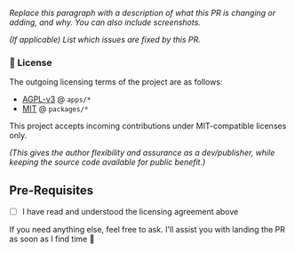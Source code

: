 *Replace this paragraph with a description of what this PR is changing or 
adding, and why. You can also include screenshots.*

*(If applicable) List which issues are fixed by this PR.*

### 📝 License

The outgoing licensing terms of the project are as follows:

- [AGPL-v3](./LICENSE) @ `apps/*`
- [MIT](./.github/ALT_LICENSE.md) @ `packages/*`

This project accepts incoming contributions under MIT-compatible 
licenses only.

*(This gives the author flexibility and assurance as a dev/publisher,
while keeping the source code available for public benefit.)*

## Pre-Requisites

- [ ] I have read and understood the licensing agreement above 

If you need anything else, feel free to ask. I'll assist you with landing the 
PR as soon as I find time 🙏 